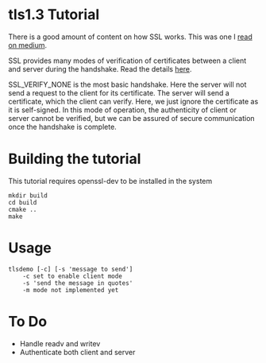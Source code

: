 # tls1.3 Tutorial
There is a good amount of content on how SSL works. This was one I [read on medium]( https://medium.com/jspoint/a-brief-overview-of-the-tcp-ip-model-ssl-tls-https-protocols-and-ssl-certificates-d5a6269fe29e).

SSL provides many modes of verification of certificates between a client and server during the handshake. Read the details [here](https://www.openssl.org/docs/man1.1.1/man3/SSL_CTX_set_verify.html).

SSL_VERIFY_NONE is the most basic handshake. Here the server will not send a request to the client for its certificate. The server will send a certificate, which the client can verify.
Here, we just ignore the certificate as it is self-signed. 
In this mode of operation, the authenticity of client or server cannot be verified, but we can be assured of secure communication once the handshake is complete.


# Building the tutorial
This tutorial requires openssl-dev to be installed in the system

```
mkdir build
cd build
cmake ..
make
```

# Usage

```
tlsdemo [-c] [-s 'message to send']
    -c set to enable client mode
    -s 'send the message in quotes'
    -m mode not implemented yet
```
# To Do
 * Handle readv and writev
 * Authenticate both client and server
